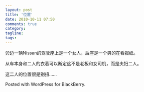 ```yaml
---
layout: post
title: '位置'
date: 2010-10-11 07:50
comments: true
category: 
tagline: 
tags:
---
```

    

旁边一辆Nissan的驾驶座上是一个女人，后座是一个男的在看报纸。

从车本身和二人的衣着可以断定这不是老板和女司机，而是夫妇二人。

这二人的位置很是别扭……

Posted with WordPress for BlackBerry.
